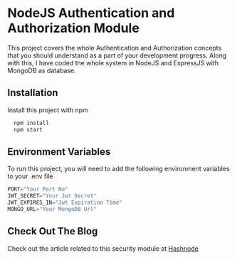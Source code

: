 
# NodeJS Authentication and Authorization Module

This project covers the whole Authentication and Authorization concepts that you should understand as a part of your development progress. Along with this, I have coded the whole system in NodeJS and ExpressJS with MongoDB as database.




## Installation

Install this project with npm

```bash
  npm install
  npm start
```
    
## Environment Variables

To run this project, you will need to add the following environment variables to your .env file

```javascript
PORT="Your Port No"
JWT_SECRET="Your Jwt Secret"
JWT_EXPIRES_IN="Jwt Expiration Time"
MONGO_URL="Your MongoDB Url"
```


## Check Out The Blog

Check out the article related to this security module at [Hashnode][1]

[1]: https://dharmjoshi.hashnode.dev/build-end-to-end-authentication-and-authorization-system-in-nodejs            "HashNode"
